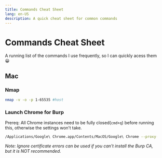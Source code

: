 ```yaml
---
title: Commands Cheat Sheet
lang: en-US
description: A quick cheat sheet for common commands 
---
```


# Commands Cheat Sheet
A running list of the commands I use frequently, so I can quickly acess them 😀

## Mac

### Nmap

```bash
nmap -v -o -p 1-65535 #host
```

### Launch Chrome for Burp
Prereq: All Chrome instances need to be fully closed(`cmd+q`) before running this, otherwise the settings won't take.
```bash
/Applications/Google\ Chrome.app/Contents/MacOS/Google\ Chrome --proxy-server=http://localhost:8080 #--ignore-certificate-errors
```
*Note: Ignore certificate errors can be used if you can't install the Burp CA, but it is NOT recommended.*